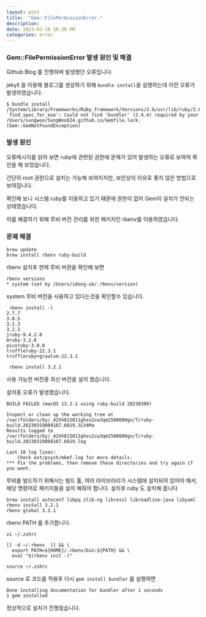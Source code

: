 ```yaml
---
layout: post  
title:  "Gem::FilePermissionError."
description:  
date: 2023-03-18 16:30 PM  
categories: error
---
```


### Gem::FilePermissionError 발생 원인 및 해결

Github Blog 를 진행하며 발생했던 오류입니다.

jekyll 을 이용해 블로그를 생성하기 위해 `bundle install`을 실행하는데 이런 오류가 발생하였습니다.

```console
$ bundle install
/System/Library/Frameworks/Ruby.framework/Versions/2.6/usr/lib/ruby/2.6.0/rubygems.rb:283:in 
`find_spec_for_exe': Could not find 'bundler' (2.4.4) required by your 
/Users/sungwoo/SungWoo824.github.io/Gemfile.lock. (Gem::GemNotFoundException)
```

### 발생 원인
오류메시지를 읽어 보면 ruby에 관련된 권한에 문제가 있어 발생하는 오류로 보여져 확인을 해 보았습니다.

간단히 root 권한으로 설치는 가능해 보여지지만, 보안상의 이유로 좋지 않은 방법으로 보여집니다.

확인해 보니 시스템 ruby를 이용하고 있기 떄문에 권한이 없어 Gem이 설치가 안되는 상태였습니다.

이를 해결하기 위해 루비 버전 관리를 위한 패키지인 rbenv를 이용하였습니다.

### 문제 해결

```console
brew update
brew install rbenv ruby-build
```

rbenv 설치후 현제 루비 버젼을 확인해 보면

```console
rbenv versions
* system (set by /Users/idong-uk/.rbenv/version)
```

system 루비 버전을 사용하고 있다는것을 확인할수 있습니다.

```console
 rbenv install -l
2.7.7
3.0.5
3.1.3
3.2.1
jruby-9.4.2.0
mruby-3.2.0
picoruby-3.0.0
truffleruby-22.3.1
truffleruby+graalvm-22.3.1

 rbenv install 3.2.1
```
사용 가능한 버전중 최신 버전을 설치 했습니다.

설치중 오류가 발생했습니다.
```console
BUILD FAILED (macOS 13.2.1 using ruby-build 20230309)

Inspect or clean up the working tree at /var/folders/6y/_42hh815011ghxv2cw3qm2500000gn/T/ruby-build.20230319004107.6019.3LV4Ma
Results logged to /var/folders/6y/_42hh815011ghxv2cw3qm2500000gn/T/ruby-build.20230319004107.6019.log

Last 10 log lines:
	Check ext/psych/mkmf.log for more details.
*** Fix the problems, then remove these directories and try again if you want.
```

루비를 빌드하기 위해서는 빌드 툴, 여러 라이브러리가 시스템에 설치되어 있어야 해서, 해당 명령어로 패키지들을 설치 해줘야 합니다.
설치후 ruby 도 설치해 줍니다
```console
brew install autoconf libpq zlib-ng libressl libreadline-java libyaml
rbenv install 3.2.1
rbenv global 3.2.1
```

rbenv PATH 를 추가합니다.

```console
vi ~/.zshrc
```

```console
[[ -d ~/.rbenv  ]] && \
  export PATH=${HOME}/.rbenv/bin:${PATH} && \
  eval "$(rbenv init -)"
```

```console
source ~/.zshrc
```

source 로 코드를 적용후 다시 `gem install bundler` 를 실행하면

```console
Done installing documentation for bundler after 1 seconds
1 gem installed
```
정상적으로 설치가 진행됬습니다.